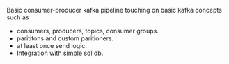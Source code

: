 Basic consumer-producer kafka pipeline touching on basic kafka concepts such as

- consumers, producers, topics, consumer groups.
- parititons and custom paritioners. 
- at least once send logic.
- Integration with simple sql db.